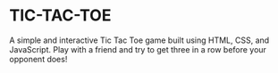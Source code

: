 # TIC-TAC-TOE
A simple and interactive Tic Tac Toe game built using HTML, CSS, and JavaScript. Play with a friend and try to get three in a row before your opponent does!
